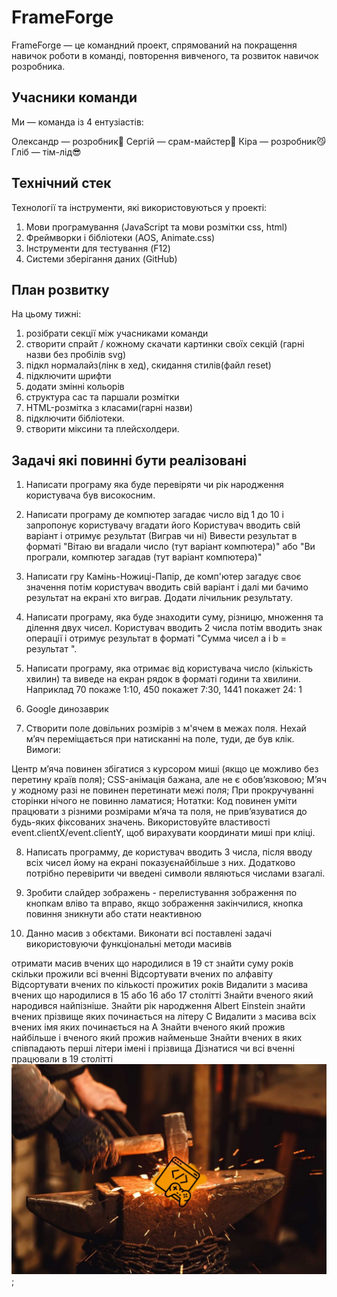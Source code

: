 # FrameForge

FrameForge — це командний проект, спрямований на покращення навичок роботи в команді, повторення вивченого, та розвиток навичок розробника.

## Учасники команди
Ми — команда із 4 ентузіастів:

Олександр — розробник💪
Сергій — срам-майстер🦾
Кіра — розробник😼
Гліб — тім-лід😎

## Технічний стек

Технології та інструменти, які використовуються у проекті:
1. Мови програмування (JavaScript та мови розмітки css, html)
2. Фреймворки і бібліотеки (AOS, Animate.css)
3. Інструменти для тестування (F12)
4. Системи зберігання даних (GitHub)
## План розвитку

На цьому тижні:
1. розібрати секції між учасниками команди
2. створити спрайт / кожному скачати картинки своїх секцій (гарні назви без пробілів svg)
3. підкл нормалайз(лінк в хед), скидання стилів(файл reset)
4. підключити шрифти 
5. додати змінні кольорів
6. структура сас та паршали розмітки
9. HTML-розмітка з класами(гарні назви)
10. підключити бібліотеки.
11. створити міксини та плейсхолдери.

## Задачі які повинні бути реалізовані



1. Написати програму яка буде перевіряти чи рік народження користувача був високосним.



2. Написати програму де компютер загадає число від 1 до 10 і запропонує користувачу вгадати його Користувач вводить свій варіант і отримує результат (Виграв чи ні) Вивести результат в форматі "Вітаю ви вгадали число (тут варіант компютера)" або "Ви програли, компютер загадав (тут варіант компютера)"



3. Написати гру Камінь-Ножиці-Папір, де комп'ютер загадує своє значення потім користувач вводить свій варіант і далі ми бачимо результат на екрані хто виграв. Додати лічильник результату.



4. Написати програму, яка буде знаходити суму, різницю, множення та ділення двух чисел. Користувач вводить 2 числа потім вводить знак операції і отримує результат в форматі "Сумма чисел a i b = результат ".



5. Написати програму, яка отримає від користувача число (кількість хвилин) та виведе на екран рядок в форматі години та хвилини. Наприклад 70 покаже 1:10, 450 покажет 7:30, 1441 покажет 24: 1



6. Google динозаврик



7. Створити поле довільних розмірів з м'ячем в межах поля. Нехай м’яч переміщається при натисканні на поле, туди, де був клік. Вимоги:



Центр м’яча повинен збігатися з курсором миші (якщо це можливо без перетину країв поля);
CSS-анімація бажана, але не є обов’язковою;
М’яч у жодному разі не повинен перетинати межі поля;
При прокручуванні сторінки нічого не повинно ламатися;
Нотатки:
Код повинен уміти працювати з різними розмірами м’яча та поля, не прив’язуватися до будь-яких
фіксованих значень.
Використовуйте властивості event.clientX/event.clientY, щоб вирахувати координати миші при кліці.


8. Написать программу, де користувач вводить 3 числа, після вводу всіх чисел йому на екрані показуєнайбільше з них. Додатково потрібно перевірити чи введені символи являються числами взагалі.



9. Зробити слайдер зображень - перелистування зображення по кнопкам вліво та вправо, якщо зображення закінчилися, кнопка повиння зникнути або стати неактивною



10. Данно масив з обєктами. Виконати всі поставлені задачі використовуючи функціональні методи масивів



отримати масив вчених що народилися в 19 ст
знайти суму років скільки прожили всі вченні
Відсортувати вчених по алфавіту
Відсортувати вчених по кількості прожитих років
Видалити з масива вчених що народилися в 15 або 16 або 17 столітті
Знайти вченого який народився найпізніше.
Знайти рік народження Albert Einstein
знайти вчених прізвище яких починається на літеру С
Видалити з масива всіх вчених імя яких починається на A
Знайти вченого який прожив найбільше і вченого який прожив найменьше
Знайти вчених в яких співпадають перші літери імені і прізвища
Дізнатися чи всі вченні працювали в 19 столітті
![hamering](./src/img/Forge.jpg);